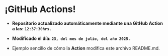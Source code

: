 # ¡GitHub Actions!
* **Repositorio actualizado automáticamente mediante una GitHub Action a las: `12:37:30hrs.`**
* **Modificado el día: `23, del mes de julio, del año 2025.`**

* Ejemplo sencillo de cómo la **Action** modifica este archivo README.md.
